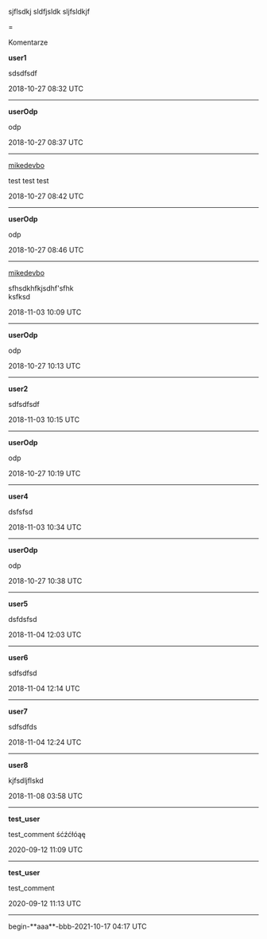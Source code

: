 sjflsdkj
sldfjsldk
sljfsldkjf

=

Komentarze

**user1**

sdsdfsdf

2018-10-27 08:32 UTC

---
<p />

**userOdp**

odp

2018-10-27 08:37 UTC

---
<p />

[mikedevbo](https://ddtd.pl)

test test test

2018-10-27 08:42 UTC

---
<p />

**userOdp**

odp

2018-10-27 08:46 UTC

---
<p />

[mikedevbo](https://ddtd.pl)

sfhsdkhfkjsdhf'sfhk  
ksfksd

2018-11-03 10:09 UTC

---
<p />

**userOdp**

odp

2018-10-27 10:13 UTC

---
<p />

**user2**

sdfsdfsdf

2018-11-03 10:15 UTC

---
<p />

**userOdp**

odp

2018-10-27 10:19 UTC

---
<p />

**user4**

dsfsfsd

2018-11-03 10:34 UTC

---
<p />

**userOdp**

odp

2018-10-27 10:38 UTC

---
<p />

**user5**

dsfdsfsd

2018-11-04 12:03 UTC

---
<p />

**user6**

sdfsdfsd

2018-11-04 12:14 UTC

---
<p />

**user7**

sdfsdfds

2018-11-04 12:24 UTC

---
<p />

**user8**

kjfsdljflskd

2018-11-08 03:58 UTC

---
<p />

**test_user**

test_comment śćźćłóąę

2020-09-12 11:09 UTC

---
<p />

**test_user**

test_comment

2020-09-12 11:13 UTC

---
<p />
begin-**aaa**-bbb-2021-10-17 04:17 UTC 

